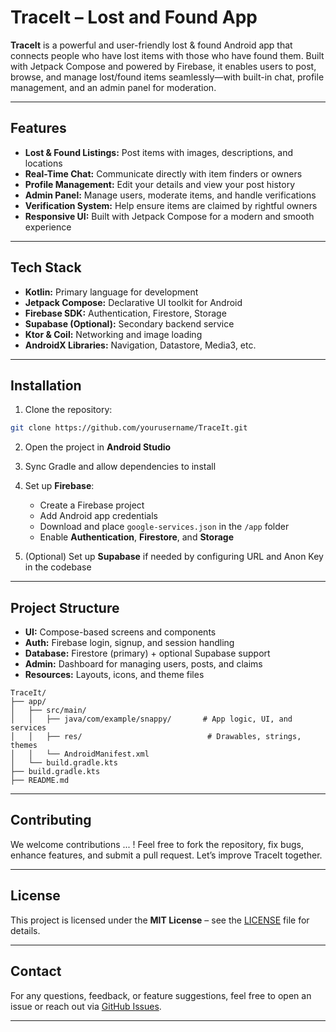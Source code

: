 
# TraceIt – Lost and Found App

**TraceIt** is a powerful and user-friendly lost & found Android app that connects people who have lost items with those who have found them. Built with Jetpack Compose and powered by Firebase, it enables users to post, browse, and manage lost/found items seamlessly—with built-in chat, profile management, and an admin panel for moderation.

---

## Features

* **Lost & Found Listings:** Post items with images, descriptions, and locations
* **Real-Time Chat:** Communicate directly with item finders or owners
* **Profile Management:** Edit your details and view your post history
* **Admin Panel:** Manage users, moderate items, and handle verifications
* **Verification System:** Help ensure items are claimed by rightful owners
* **Responsive UI:** Built with Jetpack Compose for a modern and smooth experience

---

## Tech Stack

* **Kotlin:** Primary language for development
* **Jetpack Compose:** Declarative UI toolkit for Android
* **Firebase SDK:** Authentication, Firestore, Storage
* **Supabase (Optional):** Secondary backend service
* **Ktor & Coil:** Networking and image loading
* **AndroidX Libraries:** Navigation, Datastore, Media3, etc.

---

## Installation

1. Clone the repository:

```bash
git clone https://github.com/yourusername/TraceIt.git
```

2. Open the project in **Android Studio**
3. Sync Gradle and allow dependencies to install
4. Set up **Firebase**:

   * Create a Firebase project
   * Add Android app credentials
   * Download and place `google-services.json` in the `/app` folder
   * Enable **Authentication**, **Firestore**, and **Storage**
5. (Optional) Set up **Supabase** if needed by configuring URL and Anon Key in the codebase

---

## Project Structure

* **UI:** Compose-based screens and components
* **Auth:** Firebase login, signup, and session handling
* **Database:** Firestore (primary) + optional Supabase support
* **Admin:** Dashboard for managing users, posts, and claims
* **Resources:** Layouts, icons, and theme files

```
TraceIt/
├── app/
│   ├── src/main/
│   │   ├── java/com/example/snappy/       # App logic, UI, and services
│   │   ├── res/                            # Drawables, strings, themes
│   │   └── AndroidManifest.xml
│   └── build.gradle.kts
├── build.gradle.kts
├── README.md
```

---

## Contributing

We welcome contributions ... ! Feel free to fork the repository, fix bugs, enhance features, and submit a pull request. Let’s improve TraceIt together.

---

## License

This project is licensed under the **MIT License** – see the [LICENSE](LICENSE) file for details.

---

## Contact

For any questions, feedback, or feature suggestions, feel free to open an issue or reach out via [GitHub Issues](https://github.com/yourusername/TraceIt/issues).

---
